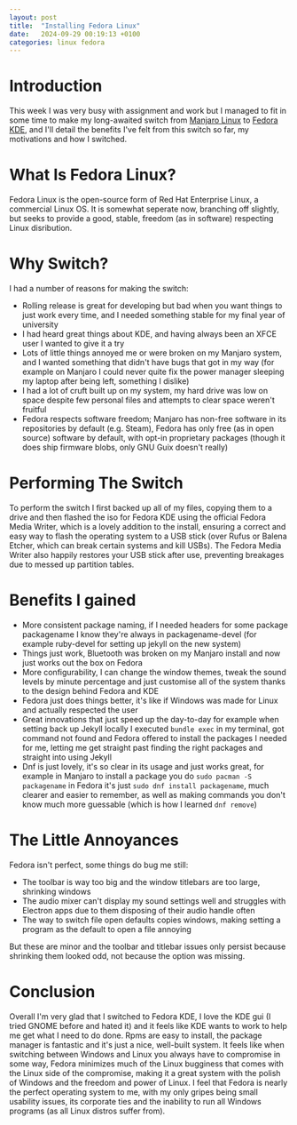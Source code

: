 ```yaml
---
layout: post
title:  "Installing Fedora Linux"
date:   2024-09-29 00:19:13 +0100
categories: linux fedora
---
```


# Introduction
This week I was very busy with assignment and work but I managed to fit in some time to make my long-awaited switch from [Manjaro Linux](https://manjaro.org/) to [Fedora KDE](https://fedoraproject.org/spins/kde/), and I'll detail the benefits I've felt from this switch so far, my motivations and how I switched.

# What Is Fedora Linux?
Fedora Linux is the open-source form of Red Hat Enterprise Linux, a commercial Linux OS. It is somewhat seperate now, branching off slightly, but seeks to provide a good, stable, freedom (as in software) respecting Linux disribution.

# Why Switch?
I had a number of reasons for making the switch:
- Rolling release is great for developing but bad when you want things to just work every time, and I needed something stable for my final year of university
- I had heard great things about KDE, and having always been an XFCE user I wanted to give it a try 
- Lots of little things annoyed me or were broken on my Manjaro system, and I wanted something that didn't have bugs that got in my way (for example on Manjaro I could never quite fix the power manager sleeping my laptop after being left, something I dislike)
- I had a lot of cruft built up on my system, my hard drive was low on space despite few personal files and attempts to clear space weren't fruitful
- Fedora respects software freedom; Manjaro has non-free software in its repositories by default (e.g. Steam), Fedora has only free (as in open source) software by default, with opt-in proprietary packages (though it does ship firmware blobs, only GNU Guix doesn't really)

# Performing The Switch
To perform the switch I first backed up all of my files, copying them to a drive and then flashed the iso for Fedora KDE using the official Fedora Media Writer, which is a lovely addition to the install, ensuring a correct and easy way to flash the operating system to a USB stick (over Rufus or Balena Etcher, which can break certain systems and kill USBs). The Fedora Media Writer also happily restores your USB stick after use, preventing breakages due to messed up partition tables.

# Benefits I gained
- More consistent package naming, if I needed headers for some package packagename I know they're always in packagename-devel (for example ruby-devel for setting up jekyll on the new system)
- Things just work, Bluetooth was broken on my Manjaro install and now just works out the box on Fedora
- More configurability, I can change the window themes, tweak the sound levels by minute percentage and just customise all of the system thanks to the design behind Fedora and KDE
- Fedora just does things better, it's like if Windows was made for Linux and actually respected the user
- Great innovations that just speed up the day-to-day for example when setting back up Jekyll locally I executed ```bundle exec``` in my terminal, got command not found and Fedora offered to install the packages I needed for me, letting me get straight past finding the right packages and straight into using Jekyll
- Dnf is just lovely, it's so clear in its usage and just works great, for example in Manjaro to install a package you do ```sudo pacman -S packagename``` in Fedora it's just ```sudo dnf install packagename```, much clearer and easier to remember, as well as making commands you don't know much more guessable (which is how I learned ```dnf remove```)

# The Little Annoyances
Fedora isn't perfect, some things do bug me still:
- The toolbar is way too big and the window titlebars are too large, shrinking windows
- The audio mixer can't display my sound settings well and struggles with Electron apps due to them disposing of their audio handle often
- The way to switch file open defaults copies windows, making setting a program as the default to open a file annoying

But these are minor and the toolbar and titlebar issues only persist because shrinking them looked odd, not because the option was missing.

# Conclusion
Overall I'm very glad that I switched to Fedora KDE, I love the KDE gui (I tried GNOME before and hated it) and it feels like KDE wants to work to help me get what I need to do done. Rpms are easy to install, the package manager is fantastic and it's just a nice, well-built system. It feels like when switching between Windows and Linux you always have to compromise in some way, Fedora minimizes much of the Linux bugginess that comes with the Linux side of the compromise, making it a great system with the polish of Windows and the freedom and power of Linux. I feel that Fedora is nearly the perfect operating system to me, with my only gripes being small usability issues, its corporate ties and the inability to run all Windows programs (as all Linux distros suffer from).
